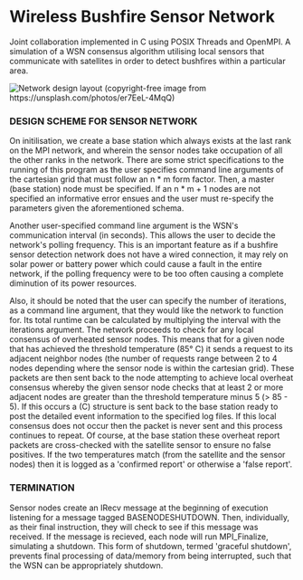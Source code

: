 # Wireless Bushfire Sensor Network
Joint collaboration implemented in C using POSIX Threads and OpenMPI. 
A simulation of a WSN consensus algorithm utilising local sensors that communicate with 
satellites in order to detect bushfires within a particular area.

![Network design layout (copyright-free image from
https://unsplash.com/photos/er7EeL-4MqQ)](https://github.com/crstnn/WirelessBushfireSensorNetwork/blob/main/images/network_image.png)

### DESIGN SCHEME FOR SENSOR NETWORK
On initilisation, we create a base station which always exists at the last rank on the MPI
network, and wherein the sensor nodes take occupation of all the
other ranks in the network. There are some strict specifications to
the running of this program as the user specifies command line
arguments of the cartesian grid that must follow an n * m form
factor. Then, a master (base station) node must be specified. If an n * m + 1
nodes are not specified an informative error ensues and the
user must re-specify the parameters given the aforementioned
schema.

Another user-specified command line argument 
is the WSN's communication interval (in seconds). This allows the user to decide the
network's polling frequency. This is an important feature as if a
bushfire sensor detection network does not have a wired
connection, it may rely on solar power or battery power
which could cause a fault in the entire network, if the polling
frequency were to be too often causing a complete diminution of its power
resources.

Also, it should be noted that the user can specify the number of
iterations, as a command line argument, that they would like the
network to function for. Its total runtime can be calculated by
multiplying the interval with the iterations argument.
The network proceeds to check for any local consensus of
overheated sensor nodes. This means that for a given node that has
achieved the threshold temperature (85° C) it sends a request to its
adjacent neighbor nodes (the number of requests range between 2
to 4 nodes depending where the sensor node is within the cartesian
grid). These packets are then sent back to the node attempting to
achieve local overheat consensus whereby the given sensor node
checks that at least 2 or more adjacent nodes are greater than the
threshold temperature minus 5 (> 85 - 5). If this occurs a (C) structure is
sent back to the base station ready to post the detailed event
information to the specified log files. If this local consensus does
not occur then the packet is never sent and this process continues
to repeat. Of course, at the base station these overheat report
packets are cross-checked with the satellite sensor to ensure no
false positives. If the two temperatures match (from the satellite
and the sensor nodes) then it is logged as a 'confirmed report' or
otherwise a 'false report'.

### TERMINATION
Sensor nodes create an IRecv message at the beginning of
execution listening for a message tagged
BASENODESHUTDOWN. Then, individually, as their final
instruction, they will check to see if this message was received. 
If the message is recieved,
each node will run MPI_Finalize, simulating a shutdown.
This form of shutdown, termed 'graceful
shutdown', prevents final processing of data/memory from being interrupted, such that the WSN
can be appropriately shutdown.
